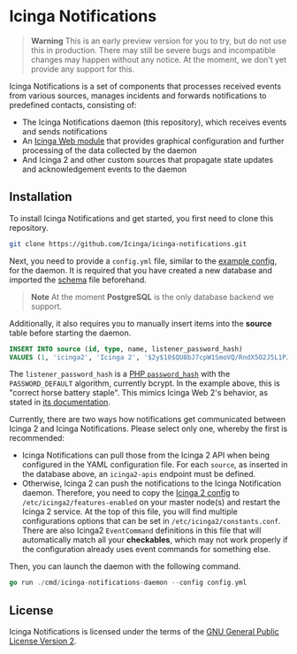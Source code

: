 # Icinga Notifications

> **Warning**
> This is an early preview version for you to try, but do not use this in production. There may still be severe bugs
> and incompatible changes may happen without any notice. At the moment, we don't yet provide any support for this.

Icinga Notifications is a set of components that processes received events from various sources, manages incidents and
forwards notifications to predefined contacts, consisting of:

* The Icinga Notifications daemon (this repository), which receives events and sends notifications
* An [Icinga Web module](https://github.com/Icinga/icinga-notifications-web) that provides graphical configuration and further processing of the data collected by the daemon
* And Icinga 2 and other custom sources that propagate state updates and acknowledgement events to the daemon

## Installation

To install Icinga Notifications and get started, you first need to clone this repository.
```bash
git clone https://github.com/Icinga/icinga-notifications.git
```

Next, you need to provide a `config.yml` file, similar to the [example config](config.example.yml), for the daemon.
It is required that you have created a new database and imported the [schema](schema/pgsql/schema.sql) file beforehand.
> **Note**
> At the moment **PostgreSQL** is the only database backend we support.

Additionally, it also requires you to manually insert items into the **source** table before starting the daemon.
```sql
INSERT INTO source (id, type, name, listener_password_hash)
VALUES (1, 'icinga2', 'Icinga 2', '$2y$10$QU8bJ7cpW1SmoVQ/RndX5O2J5L1PJF7NZ2dlIW7Rv3zUEcbUFg3z2');
```
The `listener_password_hash` is a [PHP `password_hash`](https://www.php.net/manual/en/function.password-hash.php) with the `PASSWORD_DEFAULT` algorithm, currently bcrypt.
In the example above, this is "correct horse battery staple".
This mimics Icinga Web 2's behavior, as stated in [its documentation](https://icinga.com/docs/icinga-web/latest/doc/20-Advanced-Topics/#manual-user-creation-for-database-authentication-backend).

Currently, there are two ways how notifications get communicated between Icinga 2 and Icinga Notifications.
Please select only one, whereby the first is recommended:

* Icinga Notifications can pull those from the Icinga 2 API when being configured in the YAML configuration file.
  For each `source`, as inserted in the database above, an `icinga2-apis` endpoint must be defined.
* Otherwise, Icinga 2 can push the notifications to the Icinga Notification daemon.
  Therefore, you need to copy the [Icinga 2 config](icinga2.conf) to `/etc/icinga2/features-enabled` on your master node(s) and restart the Icinga 2 service.
  At the top of this file, you will find multiple configurations options that can be set in `/etc/icinga2/constants.conf`.
  There are also Icinga2 `EventCommand` definitions in this file that will automatically match all your **checkables**, which may not work properly if the configuration already uses event commands for something else.

Then, you can launch the daemon with the following command.
```go
go run ./cmd/icinga-notifications-daemon --config config.yml
```

## License

Icinga Notifications is licensed under the terms of the [GNU General Public License Version 2](LICENSE).
